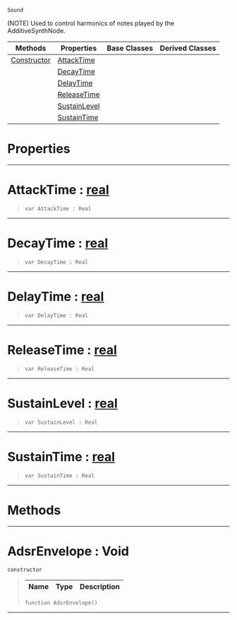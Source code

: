  `Sound`

(NOTE) Used to control harmonics of notes played by the AdditiveSynthNode.

|Methods|Properties|Base Classes|Derived Classes|
|---|---|---|---|
|[ Constructor](https://github.com/zeroengineteam/ZeroDocs/code_reference/class_reference/adsrenvelope.markdown#adsrenvelope-void)|[ AttackTime](https://github.com/zeroengineteam/ZeroDocs/code_reference/class_reference/adsrenvelope.markdown#attacktime-zero-engine-d)| | |
| |[ DecayTime](https://github.com/zeroengineteam/ZeroDocs/code_reference/class_reference/adsrenvelope.markdown#decaytime-zero-engine-do)| | |
| |[ DelayTime](https://github.com/zeroengineteam/ZeroDocs/code_reference/class_reference/adsrenvelope.markdown#delaytime-zero-engine-do)| | |
| |[ ReleaseTime](https://github.com/zeroengineteam/ZeroDocs/code_reference/class_reference/adsrenvelope.markdown#releasetime-zero-engine)| | |
| |[ SustainLevel](https://github.com/zeroengineteam/ZeroDocs/code_reference/class_reference/adsrenvelope.markdown#sustainlevel-zero-engine)| | |
| |[ SustainTime](https://github.com/zeroengineteam/ZeroDocs/code_reference/class_reference/adsrenvelope.markdown#sustaintime-zero-engine)| | |


 #  Properties


---  
 #  AttackTime : [real](https://github.com/zeroengineteam/ZeroDocs/code_reference/zilch_base_types/real.markdown)

> 
> ``` lang=cpp, name=Zilch
> var AttackTime : Real


---  
 #  DecayTime : [real](https://github.com/zeroengineteam/ZeroDocs/code_reference/zilch_base_types/real.markdown)

> 
> ``` lang=cpp, name=Zilch
> var DecayTime : Real


---  
 #  DelayTime : [real](https://github.com/zeroengineteam/ZeroDocs/code_reference/zilch_base_types/real.markdown)

> 
> ``` lang=cpp, name=Zilch
> var DelayTime : Real


---  
 #  ReleaseTime : [real](https://github.com/zeroengineteam/ZeroDocs/code_reference/zilch_base_types/real.markdown)

> 
> ``` lang=cpp, name=Zilch
> var ReleaseTime : Real


---  
 #  SustainLevel : [real](https://github.com/zeroengineteam/ZeroDocs/code_reference/zilch_base_types/real.markdown)

> 
> ``` lang=cpp, name=Zilch
> var SustainLevel : Real


---  
 #  SustainTime : [real](https://github.com/zeroengineteam/ZeroDocs/code_reference/zilch_base_types/real.markdown)

> 
> ``` lang=cpp, name=Zilch
> var SustainTime : Real


---  
 #  Methods


---  
 #  AdsrEnvelope : Void

 `constructor`

> 
> |Name|Type|Description|
> |---|---|---|
> ``` lang=cpp, name=Zilch
> function AdsrEnvelope()
> ``` 


---  
 

 